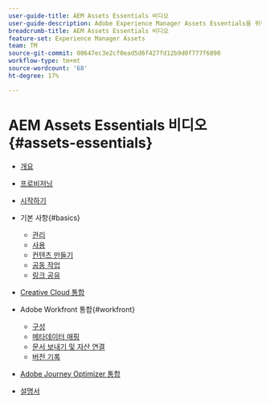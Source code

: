 ```yaml
---
user-guide-title: AEM Assets Essentials 비디오
user-guide-description: Adobe Experience Manager Assets Essentials을 위한 비디오 모음입니다.
breadcrumb-title: AEM Assets Essentials 비디오
feature-set: Experience Manager Assets
team: TM
source-git-commit: 00647ec3e2cf0ead5d6f427fd12b9d0f777f6890
workflow-type: tm+mt
source-wordcount: '68'
ht-degree: 17%

---
```



# AEM Assets Essentials 비디오 {#assets-essentials}

+ [개요](overview.md)

+ [프로비저닝](./provisioning.md)
+ [시작하기](./getting-started.md)

+ 기본 사항{#basics}
   + [관리](basics/managing.md)
   + [사용](basics/using.md)
   + [컨텐츠 만들기](basics/creating.md)
   + [공동 작업](basics/collaborating.md)
   + [링크 공유](basics/link-sharing.md)

+ [Creative Cloud 통합](integrations/creative-cloud.md)

+ Adobe Workfront 통합{#workfront}
   + [구성](./integrations/workfront/configure.md)
   + [메타데이터 매핑](./integrations/workfront/map-metadata.md)
   + [문서 보내기 및 자산 연결](./integrations/workfront/link-send.md)
   + [버전 기록](./integrations/workfront/versions.md)

+ [Adobe Journey Optimizer 통합](https://experienceleague.adobe.com/docs/journey-optimizer-learn/tutorials/create-messages/create-email-content-with-the-message-editor.html)

+ [설명서](https://experienceleague.adobe.com/docs/experience-manager-assets-essentials/help/introduction.html)